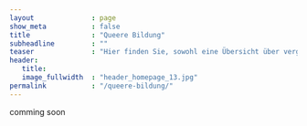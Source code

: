 ```yaml
---
layout              : page
show_meta           : false
title               : "Queere Bildung"
subheadline         : ""
teaser              : "Hier finden Sie, sowohl eine Übersicht über vergangene Veranstaltungen und gehaltene Seminare, als auch die für die zukunft geplanten und mein allgemeines Angebot."
header:
   title: 
   image_fullwidth  : "header_homepage_13.jpg"
permalink           : "/queere-bildung/"
---
```

comming soon
